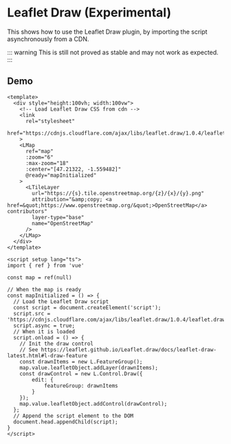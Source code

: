 # Leaflet Draw (Experimental)

This shows how to use the Leaflet Draw plugin, by importing the script asynchronously from a CDN.

::: warning
This is still not proved as stable and may not work as expected.
:::

## Demo

<script setup lang="ts">
import "leaflet/dist/leaflet.css";
import { LMap, LTileLayer } from '@vue-leaflet/vue-leaflet';
import { ref, onMounted } from 'vue';

const map = ref(null);

onMounted(() => {
  // Load Leaflet script
  import('leaflet').then(() => {
    // Load Leaflet Draw script
    import('https://cdnjs.cloudflare.com/ajax/libs/leaflet.draw/1.0.4/leaflet.draw.js').then(() => {
      // Setup Leaflet Draw
      setTimeout(() => {
        setupLeafletDraw();
      }, 1000);
    });
  });
})

const setupLeafletDraw = () => {
  // Init the draw control
  // See https://leaflet.github.io/Leaflet.draw/docs/leaflet-draw-latest.html#l-draw-feature
  const drawnItems = new L.FeatureGroup();
  map.value.leafletObject.addLayer(drawnItems);
  const drawControl = new L.Control.Draw({
    edit: {
      featureGroup: drawnItems
    }
  });
  map.value.leafletObject.addControl(drawControl);
}
</script>

<!-- Load Leaflet Draw CSS from cdn -->
<link
  rel="stylesheet"
  href="https://cdnjs.cloudflare.com/ajax/libs/leaflet.draw/1.0.4/leaflet.draw.css"
>
<LMap
  ref="map"
  style="height: 350px"
  :zoom="6"
  :max-zoom="18"
  :center="[47.21322, -1.559482]"
>
  <LTileLayer
    url="https://{s}.tile.openstreetmap.org/{z}/{x}/{y}.png"
    attribution="&amp;copy; <a href=&quot;https://www.openstreetmap.org/&quot;>OpenStreetMap</a> contributors"
    layer-type="base"
    name="OpenStreetMap"
  />
</LMap>

```vue
<template>
  <div style="height:100vh; width:100vw">
    <!-- Load Leaflet Draw CSS from cdn -->
    <link
      rel="stylesheet"
      href="https://cdnjs.cloudflare.com/ajax/libs/leaflet.draw/1.0.4/leaflet.draw.css"
    >
    <LMap
      ref="map"
      :zoom="6"
      :max-zoom="18"
      :center="[47.21322, -1.559482]"
      @ready="mapInitialized"
    >
      <LTileLayer
        url="https://{s}.tile.openstreetmap.org/{z}/{x}/{y}.png"
        attribution="&amp;copy; <a href=&quot;https://www.openstreetmap.org/&quot;>OpenStreetMap</a> contributors"
        layer-type="base"
        name="OpenStreetMap"
      />
    </LMap>
  </div>
</template>

<script setup lang="ts">
import { ref } from 'vue'

const map = ref(null)

// When the map is ready
const mapInitialized = () => {
  // Load the Leaflet Draw script
  const script = document.createElement('script');
  script.src = 'https://cdnjs.cloudflare.com/ajax/libs/leaflet.draw/1.0.4/leaflet.draw.js';
  script.async = true;
  // When it is loaded
  script.onload = () => {
    // Init the draw control
    // See https://leaflet.github.io/Leaflet.draw/docs/leaflet-draw-latest.html#l-draw-feature
    const drawnItems = new L.FeatureGroup();
    map.value.leafletObject.addLayer(drawnItems);
    const drawControl = new L.Control.Draw({
        edit: {
            featureGroup: drawnItems
        }
    });
    map.value.leafletObject.addControl(drawControl);
  };
  // Append the script element to the DOM
  document.head.appendChild(script);
}
</script>
```
